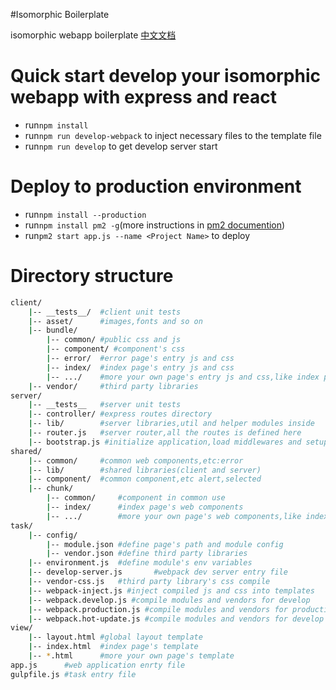#Isomorphic Boilerplate

isomorphic webapp boilerplate [中文文档](./README_zh.md)

Quick start develop your isomorphic webapp with express and react
===
- run`npm install`
- run`npm run develop-webpack` to inject necessary files to the template file
- run`npm run develop` to get develop server start

Deploy to production environment
===
- run`npm install --production`
- run`npm install pm2 -g`(more instructions in [pm2 documention](https://github.com/Unitech/PM2))
- run`pm2 start app.js --name <Project Name>` to deploy

Directory structure
===

```sh
client/
    |-- __tests__/  #client unit tests
    |-- asset/      #images,fonts and so on
    |-- bundle/
        |-- common/ #public css and js
        |-- component/ #component's css
        |-- error/  #error page's entry js and css
        |-- index/  #index page's entry js and css
        |-- .../    #more your own page's entry js and css,like index page
    |-- vendor/     #third party libraries
server/
    |-- __tests__   #server unit tests
    |-- controller/ #express routes directory
    |-- lib/        #server libraries,util and helper modules inside
    |-- router.js   #server router,all the routes is defined here
    |-- bootstrap.js #initialize application,load middlewares and setup
shared/
    |-- common/     #common web components,etc:error
    |-- lib/        #shared libraries(client and server)
    |-- component/  #common component,etc alert,selected
    |-- chunk/
        |-- common/     #component in common use
        |-- index/      #index page's web components
        |-- .../        #more your own page's web components,like index page
task/
    |-- config/
        |-- module.json #define page's path and module config
        |-- vendor.json #define third party libraries
    |-- environment.js  #define module's env variables
    |-- develop-server.js       #webpack dev server entry file
    |-- vendor-css.js   #third party library's css compile
    |-- webpack-inject.js #inject compiled js and css into templates
    |-- webpack.develop.js #compile modules and vendors for develop
    |-- webpack.production.js #compile modules and vendors for production
    |-- webpack.hot-update.js #compile modules and vendors for develop in HMR
view/
    |-- layout.html #global layout template
    |-- index.html  #index page's template
    |-- *.html      #more your own page's template
app.js      #web application enrty file
gulpfile.js #task entry file
```


